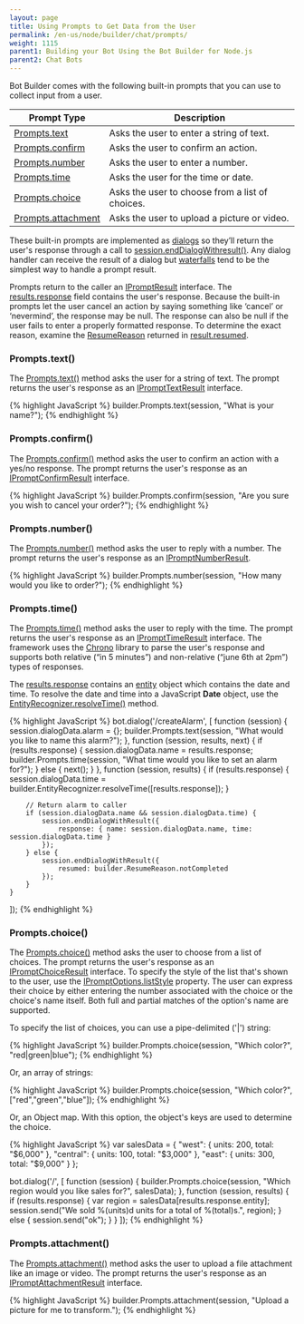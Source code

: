 ```yaml
---
layout: page
title: Using Prompts to Get Data from the User
permalink: /en-us/node/builder/chat/prompts/
weight: 1115
parent1: Building your Bot Using the Bot Builder for Node.js
parent2: Chat Bots
---
```



Bot Builder comes with the following built-in prompts that you can use to collect input from a user.  

|**Prompt Type**     | **Description**                                   
| -------------------| ---------------------------------------------
|[Prompts.text](#promptstext) | Asks the user to enter a string of text.      
|[Prompts.confirm](#promptsconfirm) | Asks the user to confirm an action.  
|[Prompts.number](#promptsnumber) | Asks the user to enter a number.
|[Prompts.time](#promptstime) | Asks the user for the time or date.
|[Prompts.choice](#promptschoice) | Asks the user to choose from a list of choices.       
|[Prompts.attachment](#promptsattachment) | Asks the user to upload a picture or video.       

These built-in prompts are implemented as [dialogs](/en-us/node/builder/chat/dialogs/) so they’ll return the user's response through a call to [session.endDialogWithresult()](/en-us/node/builder/chat-reference/classes/_botbuilder_d_.session.html#enddialogwithresult). Any dialog handler can receive the result of a dialog but [waterfalls](/en-us/node/builder/chat/waterfalls/) tend to be the simplest way to handle a prompt result.  

Prompts return to the caller an [IPromptResult](/en-us/node/builder/chat-reference/interfaces/_botbuilder_d_.ipromptresult.html) interface. The [results.response](/en-us/node/builder/chat-reference/interfaces/_botbuilder_d_.ipromptresult.html#reponse) field contains the user's response. Because the built-in prompts let the user cancel an action by saying something like ‘cancel’ or ‘nevermind’, the response may be null. The response can also be null if the user fails to enter a properly formatted response. To determine the exact reason, examine the [ResumeReason](/en-us/node/builder/chat-reference/enums/_botbuilder_d_.resumereason.html) returned in [result.resumed](/en-us/node/builder/chat-reference/interfaces/_botbuilder_d_.ipromptresult.html#resumed).

### Prompts.text()

The [Prompts.text()](/en-us/node/builder/chat-reference/classes/_botbuilder_d_.prompts.html#text) method asks the user for a string of text. The prompt returns the user's response as an [IPromptTextResult](/en-us/node/builder/chat-reference/interfaces/_botbuilder_d_.iprompttextresult.html) interface.

{% highlight JavaScript %}
builder.Prompts.text(session, "What is your name?");
{% endhighlight %}

### Prompts.confirm()

The [Prompts.confirm()](/en-us/node/builder/chat-reference/classes/_botbuilder_d_.prompts.html#confirm) method asks the user to confirm an action with a yes/no response. The prompt returns the user's response as an [IPromptConfirmResult](/en-us/node/builder/chat-reference/interfaces/_botbuilder_d_.ipromptconfirmresult.html) interface.

{% highlight JavaScript %}
builder.Prompts.confirm(session, "Are you sure you wish to cancel your order?");
{% endhighlight %}

### Prompts.number()

The [Prompts.number()](/en-us/node/builder/chat-reference/classes/_botbuilder_d_.prompts.html#number) method asks the user to reply with a number. The prompt returns the user's response as an [IPromptNumberResult](/en-us/node/builder/chat-reference/interfaces/_botbuilder_d_.ipromptnumberresult.html).

{% highlight JavaScript %}
builder.Prompts.number(session, "How many would you like to order?");
{% endhighlight %}

### Prompts.time()

The [Prompts.time()](/en-us/node/builder/chat-reference/classes/_botbuilder_d_.prompts.html#time) method asks the user to reply with the time. The prompt returns the user's response as an [IPromptTimeResult](/en-us/node/builder/chat-reference/interfaces/_botbuilder_d_.iprompttimeresult.html) interface. The framework uses the [Chrono](http://wanasit.github.io/pages/chrono/) library to parse the user's response and supports both relative (“in 5 minutes”) and non-relative (“june 6th at 2pm”) types of responses.

The [results.response](/en-us/node/builder/chat-reference/interfaces/_botbuilder_d_.iprompttimeresult.html#response) contains an [entity](/en-us/node/builder/chat-reference/interfaces/_botbuilder_d_.ientity.html) object which contains the date and time. To resolve the date and time into a JavaScript **Date** object, use the [EntityRecognizer.resolveTime()](/en-us/node/builder/chat-reference/classes/_botbuilder_d_.entityrecognizer.html#resolvetime) method.

{% highlight JavaScript %}
bot.dialog('/createAlarm', [
    function (session) {
        session.dialogData.alarm = {};
        builder.Prompts.text(session, "What would you like to name this alarm?");
    },
    function (session, results, next) {
        if (results.response) {
            session.dialogData.name = results.response;
            builder.Prompts.time(session, "What time would you like to set an alarm for?");
        } else {
            next();
        }
    },
    function (session, results) {
        if (results.response) {
            session.dialogData.time = builder.EntityRecognizer.resolveTime([results.response]);
        }
        
        // Return alarm to caller  
        if (session.dialogData.name && session.dialogData.time) {
            session.endDialogWithResult({ 
                response: { name: session.dialogData.name, time: session.dialogData.time } 
            }); 
        } else {
            session.endDialogWithResult({
                resumed: builder.ResumeReason.notCompleted
            });
        }
    }
]);
{% endhighlight %}

### Prompts.choice()

The [Prompts.choice()](/en-us/node/builder/chat-reference/classes/_botbuilder_d_.prompts.html#choice) method asks the user to choose from a list of choices. The prompt returns the user's response as an [IPromptChoiceResult](/en-us/node/builder/chat-reference/interfaces/_botbuilder_d_.ipromptchoiceresult.html) interface. To specify the style of the list that's shown to the user, use the [IPromptOptions.listStyle](/en-us/node/builder/chat-reference/interfaces/_botbuilder_d_.ipromptoptions.html#liststyle) property. The user can express their choice by either entering the number associated with the choice or the choice's name itself. Both full and partial matches of the option's name are supported.

To specify the list of choices, you can use a pipe-delimited ('\|') string:

{% highlight JavaScript %}
builder.Prompts.choice(session, "Which color?", "red|green|blue");
{% endhighlight %}

Or, an array of strings:

{% highlight JavaScript %}
builder.Prompts.choice(session, "Which color?", ["red","green","blue"]);
{% endhighlight %}

Or, an Object map. With this option, the object's keys are used to determine the choice.

{% highlight JavaScript %}
var salesData = {
    "west": {
        units: 200,
        total: "$6,000"
    },
    "central": {
        units: 100,
        total: "$3,000"
    },
    "east": {
        units: 300,
        total: "$9,000"
    }
};

bot.dialog('/', [
    function (session) {
        builder.Prompts.choice(session, "Which region would you like sales for?", salesData); 
    },
    function (session, results) {
        if (results.response) {
            var region = salesData[results.response.entity];
            session.send("We sold %(units)d units for a total of %(total)s.", region); 
        } else {
            session.send("ok");
        }
    }
]);
{% endhighlight %}

### Prompts.attachment()

The [Prompts.attachment()](/en-us/node/builder/chat-reference/classes/_botbuilder_d_.prompts.html#attachment) method asks the user to upload a file attachment like an image or video. The prompt returns the user's response as an [IPromptAttachmentResult](/en-us/node/builder/chat-reference/interfaces/_botbuilder_d_.ipromptattachmentresult.html) interface.

{% highlight JavaScript %}
builder.Prompts.attachment(session, "Upload a picture for me to transform.");
{% endhighlight %}


